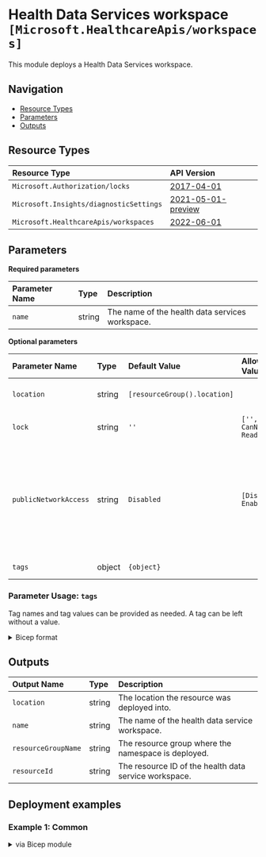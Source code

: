 # Health Data Services workspace `[Microsoft.HealthcareApis/workspaces]`

This module deploys a Health Data Services workspace.

## Navigation

- [Resource Types](#Resource-Types)
- [Parameters](#Parameters)
- [Outputs](#Outputs)

## Resource Types

| Resource Type | API Version |
| :-- | :-- |
| `Microsoft.Authorization/locks` | [2017-04-01](https://docs.microsoft.com/en-us/azure/templates/Microsoft.Authorization/2017-04-01/locks) |
| `Microsoft.Insights/diagnosticSettings` | [2021-05-01-preview](https://docs.microsoft.com/en-us/azure/templates/Microsoft.Insights/2021-05-01-preview/diagnosticSettings) |
| `Microsoft.HealthcareApis/workspaces` | [2022-06-01](https://learn.microsoft.com/en-us/azure/templates/microsoft.healthcareapis/workspaces) |

## Parameters

**Required parameters**

| Parameter Name | Type | Description |
| :-- | :-- | :-- |
| `name` | string | The name of the health data services workspace. |

**Optional parameters**

| Parameter Name | Type | Default Value | Allowed Values | Description |
| :-- | :-- | :-- | :-- | :-- |
| `location` | string | `[resourceGroup().location]` |  | Location for all resources. |
| `lock` | string | `''` | `['', CanNotDelete, ReadOnly]` | Specify the type of lock. |
| `publicNetworkAccess` | string | `Disabled` | `[Disabled, Enabled]` | Control permission for data plane traffic coming from public networks while private endpoint is enabled. |
| `tags` | object | `{object}` |  | Tags of the resource. |

### Parameter Usage: `tags`

Tag names and tag values can be provided as needed. A tag can be left without a value.

<details>

<summary>Bicep format</summary>

```bicep
tags: {
    Environment: 'Non-Prod'
    Contact: 'test.user@testcompany.com'
    PurchaseOrder: '1234'
    CostCenter: '7890'
    ServiceName: 'DeploymentValidation'
    Role: 'DeploymentValidation'
}
```

</details>

## Outputs

| Output Name | Type | Description |
| :-- | :-- | :-- |
| `location` | string | The location the resource was deployed into. |
| `name` | string | The name of the health data service workspace. |
| `resourceGroupName` | string | The resource group where the namespace is deployed. |
| `resourceId` | string | The resource ID of the health data service workspace. |

## Deployment examples

<h3>Example 1: Common</h3>

<details>

<summary>via Bicep module</summary>

```bicep
module health './Microsoft.HealthcareApis/deploy.bicep' = {
    name: '${uniqueString(deployment().name)}-test-hds'
    params: {
        // Required parameters
        name: '<<namePrefix>>hds001'
        // Non-required parameters
        lock: 'CanNotDelete'
        publicNetworkAccess: 'Enabled'
    }
}
```

</details>
